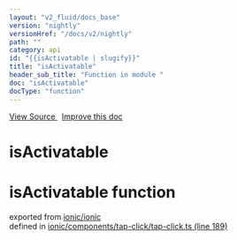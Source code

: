 ```yaml
---
layout: "v2_fluid/docs_base"
version: "nightly"
versionHref: "/docs/v2/nightly"
path: ""
category: api
id: "{{isActivatable | slugify}}"
title: "isActivatable"
header_sub_title: "Function in module "
doc: "isActivatable"
docType: "function"
---
```



<div class="improve-docs">
  <a href='http://github.com/driftyco/ionic2/tree/master/ionic/components/tap-click/tap-click.ts#L188'>
    View Source
  </a>
  &nbsp;
  <a href='http://github.com/driftyco/ionic2/edit/master/ionic/components/tap-click/tap-click.ts#L188'>
    Improve this doc
  </a>
</div>




<h1 class="api-title">

  isActivatable



</h1>







<h1 class="class export">isActivatable <span class="type">function</span></h1>
<p class="module">exported from <a href='undefined'>ionic/ionic</a><br/>
defined in <a href="https://github.com/driftyco/ionic2/tree/master/ionic/components/tap-click/tap-click.ts#L189-L207">ionic/components/tap-click/tap-click.ts (line 189)</a>
</p>


